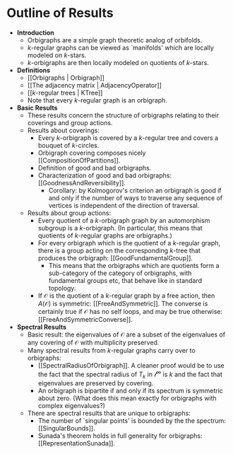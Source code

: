 Outline of Results
==================

- **Introduction**
    - Orbigraphs are a simple graph theoretic analog of orbifolds. 
    - $k$-regular graphs can be viewed as `manifolds' which are locally modeled on $k$-stars.
    - $k$-orbigraphs are then locally modeled on quotients of $k$-stars.
- **Definitions**
    - [[Orbigraphs | Orbigraph]]
    - [[The adjacency matrix | AdjacencyOperator]]
    - [[$k$-regular trees | KTree]]
    - Note that every $k$-regular graph is an orbigraph.
- **Basic Results**
    - These results concern the structure of orbigraphs relating to their coverings and group actions.
    - Results about coverings:
        - Every $k$-orbigraph is covered by a $k$-regular tree and covers a bouquet of $k$-circles.
        - Orbigraph covering composes nicely [[CompositionOfPartitions]].
        - Definition of good and bad orbigraphs.
        - Characterization of good and bad orbigraphs: [[GoodnessAndReversibility]].
            - Corollary: by Kolmogorov's criterion an orbigraph is good if and only if the number of ways to traverse any sequence of vertices is independent of the direction of traversal.
    - Results about group actions:
        - Every quotient of a $k$-orbigraph graph by an automorphism subgroup is a $k$-orbigraph. (In particular, this means that quotients of $k$-regular graphs are orbigraphs.)
        - For every orbigraph which is the quotient of a $k$-regular graph, there is a group acting on the corresponding $k$-tree that produces the orbigraph: [[GoodFundamentalGroup]].
            - This means that the orbigraphs which are quotients form a sub-category of the category of orbigraphs, with fundamental groups etc, that behave like in standard topology.
        - If $\mathcal{O}$ is the quotient of a $k$-regular graph by a free action, then $A(\mathcal{O})$ is symmetric: [[FreeAndSymmetric]]. The converse is certainly true if $\mathcal{O}$ has no self loops, and may be true otherwise: [[FreeAndSymmetricConverse]].
- **Spectral Results**
    - Basic result: the eigenvalues of $\mathcal{O}$ are a subset of the eigenvalues of any covering of $\mathcal{O}$ with multiplicity preserved.
    - Many spectral results from $k$-regular graphs carry over to orbigraphs: 
        - [[SpectralRadiusOfOrbigraph]]. A cleaner proof would be to use the fact that the spectral radius of $T_k$ in $\mathcal{l}^\infty$ is $k$ and the fact that eigenvalues are preserved by covering.
        - An orbigraph is bipartite if and only if its spectrum is symmetric about zero. (What does this mean exactly for orbigraphs with complex eigenvalues?)
    - There are spectral results that are unique to orbigraphs:
        - The number of `singular points' is bounded by the the spectrum: [[SingularBounds]].
        - Sunada's theorem holds in full generality for orbigraphs: [[RepresentationSunada]].
